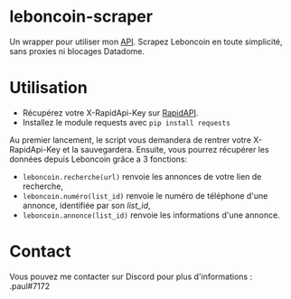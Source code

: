 # leboncoin-scraper

Un wrapper pour utiliser mon [API](https://rapidapi.com/mayliepaul/api/lbc-aio/). Scrapez Leboncoin en toute simplicité, sans proxies ni blocages Datadome.

# Utilisation

* Récupérez votre X-RapidApi-Key sur [RapidAPI](https://rapidapi.com/mayliepaul/api/lbc-aio).
* Installez le module requests avec ```pip install requests```

Au premier lancement, le script vous demandera de rentrer votre X-RapidApi-Key et la sauvegardera.
Ensuite, vous pourrez récupérer les données depuis Leboncoin grâce a 3 fonctions:

* ```leboncoin.recherche(url)``` renvoie les annonces de votre lien de recherche,
* ```leboncoin.numéro(list_id)``` renvoie le numéro de téléphone d'une annonce, identifiée par son *list_id*,
* ```leboncoin.annonce(list_id)``` renvoie les informations d'une annonce.

# Contact

Vous pouvez me contacter sur Discord pour plus d'informations : .paul#7172
